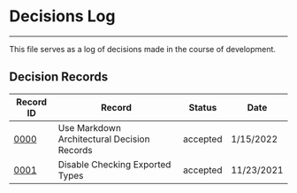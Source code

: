 # Decisions Log

---

This file serves as a log of decisions made in the course of development.

## Decision Records

| Record ID                                                               | Record                                      | Status   | Date       |
| ----------------------------------------------------------------------- | ------------------------------------------- | -------- | ---------- |
| [0000](./decisions/0000-use-markdown-architectural-decision-records.md) | Use Markdown Architectural Decision Records | accepted | 1/15/2022  |
| [0001](./decisions/0001-disable-checking-exported-types.md)             | Disable Checking Exported Types             | accepted | 11/23/2021 |
